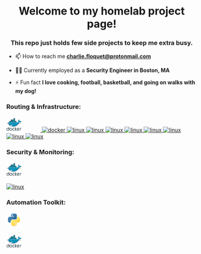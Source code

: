 <h1 align="center">Welcome to my homelab project page!</h1>
<h3 align="center">This repo just holds few side projects to keep me extra busy.</h3>

- 📫 How to reach me **charlie.floquet@protonmail.com**

- 👨‍💻 Currently employed as a **Security Engineer in Boston, MA**

- ⚡ Fun fact **I love cooking, football, basketball, and going on walks with my dog!**


<h3 align="left"> Routing & Infrastructure:</h3>
<p align="left"> <a href="https://www.docker.com/" target="_blank"> <img src="https://raw.githubusercontent.com/devicons/devicon/master/icons/docker/docker-original-wordmark.svg" alt="docker" width="40" height="40" style="margin-right:50px;"/> </a> <a href="https://www.ui.com/" target="_blank"> <img src="https://cdn.iconscout.com/icon/free/png-256/ubiquiti-2752044-2284861.png" alt="docker" width="40" height="40"/> </a> <a href="https://www.wireguard.com/" target="_blank"> <img src="https://dashboard.snapcraft.io/site_media/appmedia/2018/11/unnamed.png" alt="linux" width="40" height="40"/> </a> <a href="https://www.centos.org/" target="_blank"> <img src="https://blog.centos.org/wp-content/uploads/2018/09/centos-logo-348x350-c.png" alt="linux" width="40" height="40"/> </a> <a href="https://ubuntu.com/" target="_blank"> <img src="https://assets.ubuntu.com/v1/1be42010-cof_orange_hex.jpg" alt="linux" width="40" height="40"/> </a> <a href="https://www.microsoft.com/en-us/windows" target="_blank"> <img src="https://wpguru.co.uk/wp-content/uploads/2014/11/Windows-Icon.png" alt="linux" width="40" height="40"/> </a> <a href="https://www.vmware.com/products/vcenter-server.html" target="_blank"> <img src="https://user-images.githubusercontent.com/64445375/132897339-30a9c8c3-5a50-4857-bc38-da6d39007be7.png" alt="linux" width="40" height="40"/> </a> <a href="https://www.dell.com/en-us/work/shop/dell-poweredge-servers/sc/servers" target="_blank"> <img src="https://m.media-amazon.com/images/I/71FuHNGAZfL._AC_SL1500_.jpg" alt="linux" width="40" height="40"/> </a> <a href="https://www.synology.com/en-us" target="_blank"> <img src="https://awesome-tech.readthedocs.io/images/synology_logo.jpg" alt="linux" width="40" height="40"/> </a> <a href="https://www.raspberrypi.org/" target="_blank"> <img src="https://www.raspberrypi.org/app/uploads/2018/03/RPi-Logo-Reg-SCREEN.png" alt="linux" width="40" height="40"/> </a> 
  
  
</p>

<h3 align="left"> Security & Monitoring:</h3>
<p align="left">
<a href="https://www.docker.com/" target="_blank"> <img src="https://raw.githubusercontent.com/devicons/devicon/master/icons/docker/docker-original-wordmark.svg" alt="docker" width="40" height="40"/>

<a href="" target="_blank"> <img src="https://user-images.githubusercontent.com/64445375/132896022-d6f0f28d-511a-4c48-b2a6-09477bfefde9.png" alt="linux" width="40" height="40"/> </a> 

<h3 align="left"> Automation Toolkit:</h3>
<p align="left">
<a href="https://www.python.org" target="_blank"> <img src="https://raw.githubusercontent.com/devicons/devicon/master/icons/python/python-original.svg" alt="python" width="40" height="40"/> </a> 
  
<a href="https://www.docker.com/" target="_blank"> <img src="https://raw.githubusercontent.com/devicons/devicon/master/icons/docker/docker-original-wordmark.svg" alt="docker" width="40" height="40"/>
 

  
</p>

